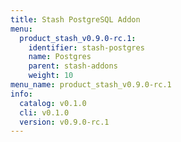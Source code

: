 ```yaml
---
title: Stash PostgreSQL Addon
menu:
  product_stash_v0.9.0-rc.1:
    identifier: stash-postgres
    name: Postgres
    parent: stash-addons
    weight: 10
menu_name: product_stash_v0.9.0-rc.1
info:
  catalog: v0.1.0
  cli: v0.1.0
  version: v0.9.0-rc.1
---
```


